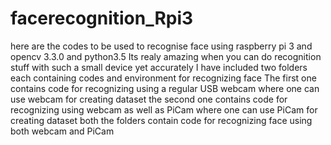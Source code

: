 # facerecognition_Rpi3
here are the codes to be used to recognise face using   raspberry pi 3 and opencv 3.3.0 and python3.5
Its realy amazing when you can do recognition stuff with such a small device yet accurately 
I have included two folders each containing codes and environment for recognizing face 
The first one contains code for recognizing using a regular USB webcam where one can use webcam for creating dataset 
the second one contains code for recognizing using webcam as well as PiCam where one can use PiCam for creating dataset
both the folders contain code for recognizing face using both webcam and PiCam
